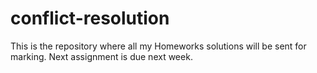 # conflict-resolution
This is the repository where all my Homeworks solutions will be sent for marking.
Next assignment is due next week.

